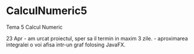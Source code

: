 CalculNumeric5
==============

Tema 5 Calcul Numeric

23 Apr - am urcat proiectul, sper sa il termin in maxim 3 zile.
       - aproximarea integralei o voi afisa intr-un graf folosing JavaFX.
